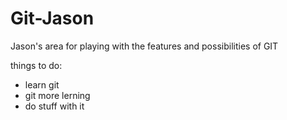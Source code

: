 Git-Jason
=========

Jason's area for playing with the features and possibilities of GIT

things to do:
* learn git
* git more lerning
* do stuff with it